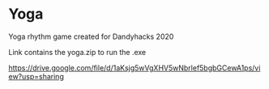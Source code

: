 # Yoga
Yoga rhythm game created for Dandyhacks 2020


Link contains the yoga.zip to run the .exe

https://drive.google.com/file/d/1aKsjg5wVgXHV5wNbrlef5bgbGCewA1ps/view?usp=sharing

